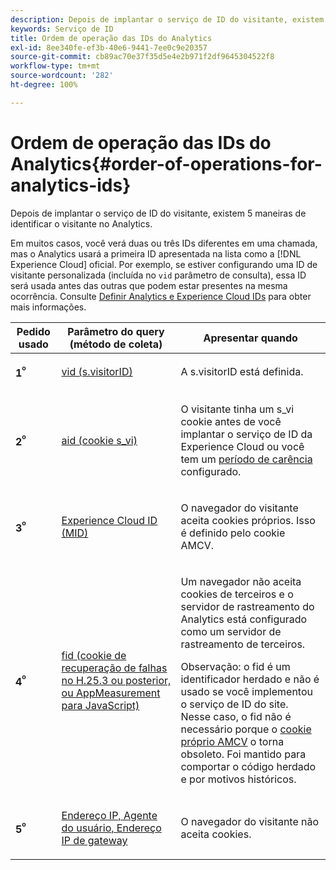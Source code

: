 ```yaml
---
description: Depois de implantar o serviço de ID do visitante, existem 5 maneiras de identificar o visitante no Analytics.
keywords: Serviço de ID
title: Ordem de operação das IDs do Analytics
exl-id: 8ee340fe-ef3b-40e6-9441-7ee0c9e20357
source-git-commit: cb89ac70e37f35d5e4e2b971f2df9645304522f8
workflow-type: tm+mt
source-wordcount: '282'
ht-degree: 100%

---
```


# Ordem de operação das IDs do Analytics{#order-of-operations-for-analytics-ids}

Depois de implantar o serviço de ID do visitante, existem 5 maneiras de identificar o visitante no Analytics.

Em muitos casos, você verá duas ou três IDs diferentes em uma chamada, mas o Analytics usará a primeira ID apresentada na lista como a [!DNL Experience Cloud] oficial. Por exemplo, se estiver configurando uma ID de visitante personalizada (incluída no `vid` parâmetro de consulta), essa ID será usada antes das outras que podem estar presentes na mesma ocorrência. Consulte [Definir Analytics e Experience Cloud IDs](../../reference/analytics-reference/analytics-ids.md#concept-f381dd18ee184c6c8e48286937a161d6) para obter mais informações.

<table id="table_D267D36451F643D1BB68AF6FEAA6AD1A"> 
 <thead> 
  <tr> 
   <th colname="col1" class="entry"> Pedido usado </th> 
   <th colname="col2" class="entry"> Parâmetro do query (método de coleta) </th> 
   <th colname="col3" class="entry"> Apresentar quando </th> 
  </tr> 
 </thead>
 <tbody> 
  <tr> 
   <td colname="col1"> <p> <b>1<sup>º</sup></b> </p> </td> 
   <td colname="col2"> <p> <a href="https://experienceleague.adobe.com/docs/analytics/implementation/vars/config-vars/visitorid.html?lang=pt-BR" format="http" scope="external"> vid (s.visitorID)</a> </p> </td> 
   <td colname="col3"> <p>A <span class="codeph">s.visitorID</span> está definida. </p> </td> 
  </tr> 
  <tr> 
   <td colname="col1"> <p> <b>2<sup>º</sup></b> </p> </td> 
   <td colname="col2"> <p> <a href="https://experienceleague.adobe.com/docs/core-services/interface/ec-cookies/cookies-analytics.html?lang=pt-BR" format="http" scope="external"> aid (cookie s_vi)</a> </p> </td> 
   <td colname="col3"> <p>O visitante tinha um s_vi cookie antes de você implantar o serviço de ID da <span class="keyword">Experience Cloud</span> ou você tem um <a href="../../reference/analytics-reference/grace-period.md" format="dita" scope="local"> período de carência</a> configurado. </p> </td> 
  </tr> 
  <tr> 
   <td colname="col1"> <p> <b>3<sup>º</sup></b> </p> </td> 
   <td colname="col2"> <p> <a href="../../introduction/cookies.md#section-7ff7d96d6e4141b08a84a75a63d7814c" format="dita" scope="local"> Experience Cloud ID (MID) </a> </p> </td> 
   <td colname="col3"> <p>O navegador do visitante aceita cookies próprios. Isso é definido pelo cookie AMCV. </p> </td> 
  </tr> 
  <tr> 
   <td colname="col1"> <p> <b>4<sup>º</sup></b> </p> </td> 
   <td colname="col2"> <p> <a href="https://experienceleague.adobe.com/docs/id-service/using/reference/analytics-reference/analytics-ids.html?lang=pt-BR" format="http" scope="external"> fid (cookie de recuperação de falhas no H.25.3 ou posterior, ou AppMeasurement para JavaScript)</a> </p> </td> 
   <td colname="col3"> <p>Um navegador não aceita cookies de terceiros e o servidor de rastreamento do Analytics está configurado como um servidor de rastreamento de terceiros. </p> <p> <p>Observação: o <span class="codeph">fid</span> é um identificador herdado e não é usado se você implementou o serviço de ID do site. Nesse caso, o <span class="codeph"> fid</span> não é necessário porque o <a href="../../introduction/cookies.md" format="dita" scope="local">cookie próprio AMCV</a> o torna obsoleto. Foi mantido para comportar o código herdado e por motivos históricos. </p> </p> </td> 
  </tr> 
  <tr> 
   <td colname="col1"> <p> <b>5<sup>º</sup></b> </p> </td> 
   <td colname="col2"> <p> <a href="https://experienceleague.adobe.com/docs/analytics/technotes/visitor-identification.html?lang=pt-BR" format="http" scope="external"> Endereço IP, Agente do usuário, Endereço IP de gateway</a> </p> </td> 
   <td colname="col3"> <p>O navegador do visitante não aceita cookies. </p> </td> 
  </tr> 
 </tbody> 
</table>

